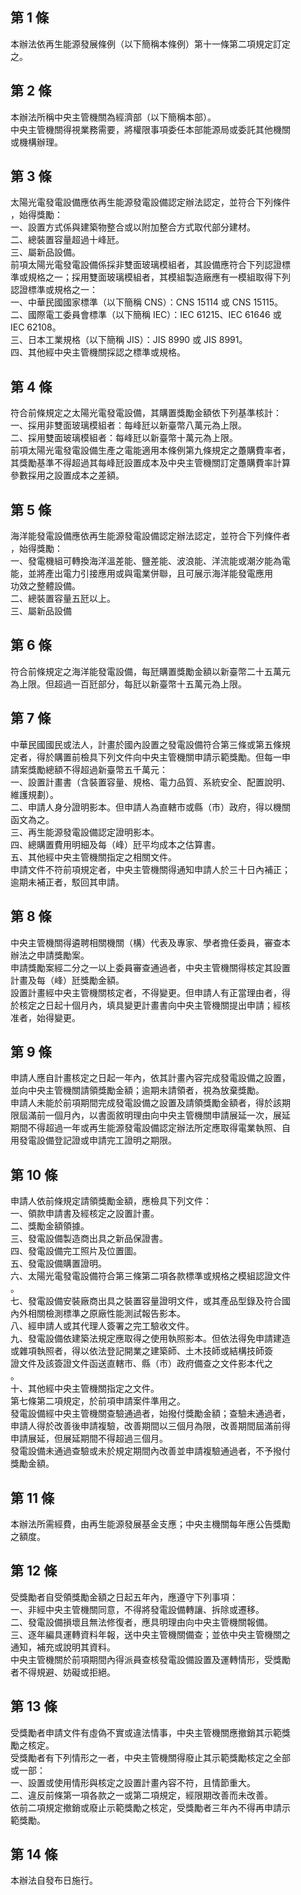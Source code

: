第 1 條
-------
本辦法依再生能源發展條例（以下簡稱本條例）第十一條第二項規定訂定  
之。

第 2 條
-------
本辦法所稱中央主管機關為經濟部（以下簡稱本部）。  
中央主管機關得視業務需要，將權限事項委任本部能源局或委託其他機關  
或機構辦理。

第 3 條
-------
太陽光電發電設備應依再生能源發電設備認定辦法認定，並符合下列條件  
，始得獎勵：  
一、設置方式係與建築物整合或以附加整合方式取代部分建材。  
二、總裝置容量超過十峰瓩。  
三、屬新品設備。  
前項太陽光電發電設備係採非雙面玻璃模組者，其設備應符合下列認證標  
準或規格之一；採用雙面玻璃模組者，其模組製造廠應有一模組取得下列  
認證標準或規格之一：  
一、中華民國國家標準（以下簡稱 CNS）：CNS 15114 或 CNS 15115。  
二、國際電工委員會標準（以下簡稱 IEC）：IEC 61215、IEC 61646  或  
    IEC 62108。  
三、日本工業規格（以下簡稱 JIS）：JIS 8990  或 JIS 8991。  
四、其他經中央主管機關採認之標準或規格。

第 4 條
-------
符合前條規定之太陽光電發電設備，其購置獎勵金額依下列基準核計：  
一、採用非雙面玻璃模組者：每峰瓩以新臺幣八萬元為上限。  
二、採用雙面玻璃模組者：每峰瓩以新臺幣十萬元為上限。  
前項太陽光電發電設備生產之電能適用本條例第九條規定之躉購費率者，  
其獎勵基準不得超過其每峰瓩設置成本及中央主管機關訂定躉購費率計算  
參數採用之設置成本之差額。

第 5 條
-------
海洋能發電設備應依再生能源發電設備認定辦法認定，並符合下列條件者  
，始得獎勵：  
一、發電機組可轉換海洋溫差能、鹽差能、波浪能、洋流能或潮汐能為電  
    能，並將產出電力引接應用或與電業併聯，且可展示海洋能發電應用  
    功效之整體設備。  
二、總裝置容量五瓩以上。  
三、屬新品設備

第 6 條
-------
符合前條規定之海洋能發電設備，每瓩購置獎勵金額以新臺幣二十五萬元  
為上限。但超過一百瓩部分，每瓩以新臺幣十五萬元為上限。

第 7 條
-------
中華民國國民或法人，計畫於國內設置之發電設備符合第三條或第五條規  
定者，得於購置前檢具下列文件向中央主管機關申請示範獎勵。但每一申  
請案獎勵總額不得超過新臺幣五千萬元：  
一、設置計畫書（含裝置容量、規格、電力品質、系統安全、配置說明、  
    維護規劃）。  
二、申請人身分證明影本。但申請人為直轄市或縣（市）政府，得以機關  
    函文為之。  
三、再生能源發電設備認定證明影本。  
四、總購置費用明細及每（峰）瓩平均成本之估算書。  
五、其他經中央主管機關指定之相關文件。  
申請文件不符前項規定者，中央主管機關得通知申請人於三十日內補正；  
逾期未補正者，駁回其申請。

第 8 條
-------
中央主管機關得遴聘相關機關（構）代表及專家、學者擔任委員，審查本  
辦法之申請獎勵案。  
申請獎勵案經二分之一以上委員審查通過者，中央主管機關得核定其設置  
計畫及每（峰）瓩獎勵金額。  
設置計畫經中央主管機關核定者，不得變更。但申請人有正當理由者，得  
於核定之日起十個月內，填具變更計畫書向中央主管機關提出申請；經核  
准者，始得變更。

第 9 條
-------
申請人應自計畫核定之日起一年內，依其計畫內容完成發電設備之設置，  
並向中央主管機關請領獎勵金額；逾期未請領者，視為放棄獎勵。  
申請人未能於前項期間完成發電設備之設置及請領獎勵金額者，得於該期  
限屆滿前一個月內，以書面敘明理由向中央主管機關申請展延一次，展延  
期間不得超過一年或再生能源發電設備認定辦法所定應取得電業執照、自  
用發電設備登記證或申請完工證明之期限。

第 10 條
--------
申請人依前條規定請領獎勵金額，應檢具下列文件：  
一、領款申請書及經核定之設置計畫。  
二、獎勵金額領據。  
三、發電設備製造商出具之新品保證書。  
四、發電設備完工照片及位置圖。  
五、發電設備購置證明。  
六、太陽光電發電設備符合第三條第二項各款標準或規格之模組認證文件  
    。  
七、發電設備安裝廠商出具之裝置容量證明文件，或其產品型錄及符合國  
    內外相關檢測標準之原廠性能測試報告影本。  
八、經申請人或其代理人簽署之完工驗收文件。  
九、發電設備依建築法規定應取得之使用執照影本。但依法得免申請建造  
    或雜項執照者，得以依法登記開業之建築師、土木技師或結構技師簽  
    證文件及該簽證文件函送直轄市、縣（市）政府備查之文件影本代之  
    。  
十、其他經中央主管機關指定之文件。  
第七條第二項規定，於前項申請案件準用之。  
發電設備經中央主管機關查驗通過者，始撥付獎勵金額；查驗未通過者，  
申請人得於改善後申請複驗，改善期間以三個月為限，改善期間屆滿前得  
申請展延，但展延期間不得超過三個月。  
發電設備未通過查驗或未於規定期間內改善並申請複驗通過者，不予撥付  
獎勵金額。

第 11 條
--------
本辦法所需經費，由再生能源發展基金支應；中央主機關每年應公告獎勵  
之額度。

第 12 條
--------
受獎勵者自受領獎勵金額之日起五年內，應遵守下列事項：  
一、非經中央主管機關同意，不得將發電設備轉讓、拆除或遷移。  
二、發電設備損壞且無法修復者，應具明理由向中央主管機關報備。  
三、逐年編具運轉資料年報，送中央主管機關備查；並依中央主管機關之  
    通知，補充或說明其資料。  
中央主管機關於前項期間內得派員查核發電設備設置及運轉情形，受獎勵  
者不得規避、妨礙或拒絕。

第 13 條
--------
受獎勵者申請文件有虛偽不實或違法情事，中央主管機關應撤銷其示範獎  
勵之核定。  
受獎勵者有下列情形之一者，中央主管機關得廢止其示範獎勵核定之全部  
或一部：  
一、設置或使用情形與核定之設置計畫內容不符，且情節重大。  
二、違反前條第一項各款之一或第二項規定，經限期改善而未改善。  
依前二項規定撤銷或廢止示範獎勵之核定，受獎勵者三年內不得再申請示  
範獎勵。

第 14 條
--------
本辦法自發布日施行。

